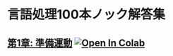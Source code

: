 # 言語処理100本ノック解答集
## [第1章: 準備運動](https://github.com/Ryutaro-A/nlp-nock100-answer/blob/main/nlp_nock01.ipynb "01")  [![Open In Colab](https://colab.research.google.com/assets/colab-badge.svg)](https://colab.research.google.com/drive/1VZMfjUikDpQtpApnFWGFj40hVDeUKjXZ#scrollTo=J7_MA_p6TwEj)
